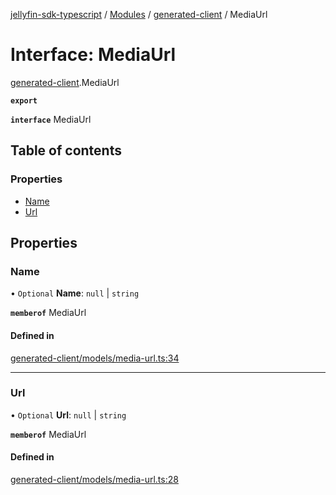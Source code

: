 [jellyfin-sdk-typescript](../README.md) / [Modules](../modules.md) / [generated-client](../modules/generated_client.md) / MediaUrl

# Interface: MediaUrl

[generated-client](../modules/generated_client.md).MediaUrl

**`export`**

**`interface`** MediaUrl

## Table of contents

### Properties

- [Name](generated_client.MediaUrl.md#name)
- [Url](generated_client.MediaUrl.md#url)

## Properties

### Name

• `Optional` **Name**: ``null`` \| `string`

**`memberof`** MediaUrl

#### Defined in

[generated-client/models/media-url.ts:34](https://github.com/thornbill/jellyfin-sdk-typescript/blob/e4df7f8/src/generated-client/models/media-url.ts#L34)

___

### Url

• `Optional` **Url**: ``null`` \| `string`

**`memberof`** MediaUrl

#### Defined in

[generated-client/models/media-url.ts:28](https://github.com/thornbill/jellyfin-sdk-typescript/blob/e4df7f8/src/generated-client/models/media-url.ts#L28)
